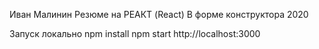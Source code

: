 Иван Малинин
Резюме на РЕАКТ (React)
В  форме конструктора
2020

Запуск локально
npm install
npm start
http://localhost:3000